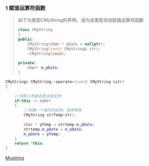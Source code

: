 ### 1 赋值运算符函数

> 如下为类型CMyString的声明，请为该类型添加赋值运算符函数
>
> ```C++
> class CMyString
> {
> public:
>     CMyString(char * pDate = nullptr);
>     CMyString(const CMyString& str);
>     ~CMyString(void);
>     
> private:
>     char* m_pDate;
> }
> ```

```C++
CMyString& CMyString::operate=(const CMyString &str)
{
    
    //判断入参是否是当前实例
    if(this != &str)
    {
        //创建一个临时的实例，用来释放
        CMyString strTemp(str);
       	
        char * pTemp = strtemp.m_pDate;
        strtemp.m_pDate = m_pDate;
        m_pDate = pTemp;
    }
    return *this;
}
```

[Mystring](https://github.com/Amdeo/NoteBook/blob/master/C%20C%2B%2B/%E4%BB%A3%E7%A0%81/Mystring.MD)


